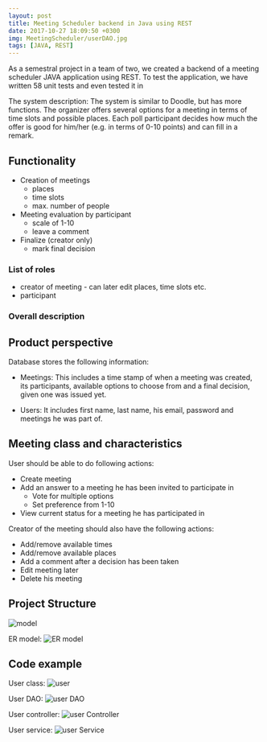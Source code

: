 ```yaml
---
layout: post
title: Meeting Scheduler backend in Java using REST
date: 2017-10-27 18:09:50 +0300
img: MeetingScheduler/userDAO.jpg
tags: [JAVA, REST]
---
```


As a semestral project in a team of two, we created a backend of a meeting scheduler JAVA application using REST.
To test the application, we have written 58 unit tests and even tested it in 

The system description:
The system is similar to Doodle, but has more functions. The
organizer offers several options for a meeting in terms of time slots and possible
places. Each poll participant decides how much the offer is good for him/her (e.g.
in terms of 0-10 points) and can fill in a remark.

## Functionality
- Creation of meetings
    - places
    - time slots
    - max. number of people
- Meeting evaluation by participant
    - scale of 1-10
    - leave a comment
- Finalize (creator only)
    - mark final decision

### List of roles
- creator of meeting - can later edit places, time slots etc.
- participant

### Overall description
## Product perspective
Database stores the following information:
* Meetings:
This includes a time stamp of when a meeting was created, its participants,
available options to choose from and a final decision, given one was issued
yet.


* Users:
It includes first name, last name, his email, password and meetings he was
part of.


## Meeting class and characteristics
User should be able to do following actions:
- Create meeting
- Add an answer to a meeting he has been invited to participate in
  - Vote for multiple options
  - Set preference from 1-10
- View current status for a meeting he has participated in

Creator of the meeting should also have the following actions:
* Add/remove available times
* Add/remove available places
* Add a comment after a decision has been taken
* Edit meeting later
* Delete his meeting

## Project Structure

![model]({{site.baseurl}}/images/pages/MeetingScheduler/model.jpg)

ER model:
![ER model]({{site.baseurl}}/images/pages/MeetingScheduler/ERModel.jpg)

## Code example
User class:
![user]({{site.baseurl}}/images/pages/MeetingScheduler/user.jpg)

User DAO:
![user DAO]({{site.baseurl}}/images/pages/MeetingScheduler/userDAO.jpg)

User controller:
![user Controller]({{site.baseurl}}/images/pages/MeetingScheduler/userController.jpg)

User service:
![user Service]({{site.baseurl}}/images/pages/MeetingScheduler/userService.jpg)